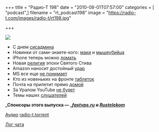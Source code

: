 +++
title = "Радио-Т 198"
date = "2010-08-01T07:57:00"
categories = [ "podcast",]
filename = "rt_podcast198"
image = "https://radio-t.com/images/radio-t/rt198.jpg"

+++

![](https://radio-t.com/images/radio-t/rt198.jpg)

- С днем [сисадмина](http://habrahabr.ru/company/microsoft/blog/100491/)
- Новинки от сами-знаете-кого: [маки](http://www.wired.com/gadgetlab/2010/07/new-imacs-add-ips-displays-core-i-processors-across-the-range/) и [мышеубийца](http://http://techcrunch.com/2010/07/27/apple-magic-trackpad-mouse/)
- iPhone теперь можно [ломать](http://mashable.com/2010/07/26/dmca-jailbreak-exemption/)
- Новая [религия](http://techcrunch.com/2010/07/29/apple-religion/) эпохи Святого Стива
- Amazon наносит достойный [удар](http://www.wired.com/gadgetlab/2010/07/amazon-new-kindle/)
- MS все еще [не понимает](http://arstechnica.com/microsoft/news/2010/07/ballmer-and-microsoft-still-doesnt-get-the-ipad.ars)
- Кто из новеньких на фронте [таблеток](http://www.switched.com/2010/07/30/rims-blackpad-9-7-inch-tablet-rumored-to-debut-in-november/)
- Почта на прилетит прямо [домой](http://dvice.com/archives/2010/07/fedexs-dream-of.php)
- За Уралом YouTube [не будет](http://net.compulenta.ru/550553/)
- Темы наших [слушателей](http://radio-t.com/temi_dlja_vipuskov/temy-dlya-198/)

**_Спонсоры этого выпуска — _[_fastvps.ru_](http://fastvps.ru/) и [_Rustelekom_](http://robobill.net/)**

[Аудио](http://archive.rucast.net/radio-t/media/rt_podcast198.mp3)
[radio-t.torrent](http://www.radio-t.com/torrents/rt_podcast198.mp3.torrent)

[Лог чата](http://chat.radio-t.com/logs/radio-t-198.html)
<audio src="http://archive.rucast.net/radio-t/media/rt_podcast198.mp3" preload="none"></audio>
